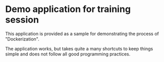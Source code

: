 Demo application for training session
=====================================

This application is provided as a sample for demonstrating the process of "Dockerization".

The application works, but takes quite a many shortcuts to keep things simple and does not follow all good programming practices.


